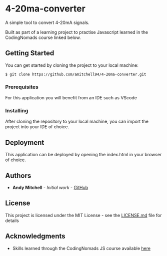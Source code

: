 # 4-20ma-converter
A simple tool to convert 4-20mA signals.

Built as part of a learning project to practise Javascript learned in the CodingNomads course linked below.

## Getting Started

You can get started by cloning the project to your local machine:
```
$ git clone https://github.com/amitchell94/4-20ma-converter.git
```

### Prerequisites

For this application you will benefit from an IDE such as VScode
### Installing

After cloning the repository to your local machine, you can import the project into your IDE of choice. 

## Deployment

This application can be deployed by opening the index.html in your browser of choice. 


## Authors

* **Andy Mitchell** - *Initial work* - [GitHub](https://github.com/amitchell94)

## License

This project is licensed under the MIT License - see the [LICENSE.md](LICENSE.md) file for details

## Acknowledgments

* Skills learned through the CodingNomads JS course available [here](https://codingnomads.co/courses/learn-javascript-online-vanilla-javascript-basics)
